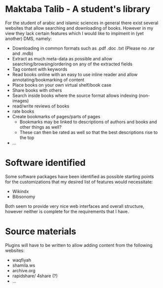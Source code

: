 Maktaba Talib - A student's library
===================================

For the student of arabic and islamic sciences in general there exist several websites that allow searching and downloading of books. However in my view they lack certain features which I would like to implment in (yet another) DMS, namely:
- Downloading in common formats such as .pdf .doc .txt (Please no .rar and .mdb)
- Extract as much meta-data as possible and allow searching/browsing/ordering on any of the extracted fields
- Tag content with keywords
- Read books online with an easy to use inline reader and allow annotating/bookmarking of content
- Place books on your own virtual shelf/book case
- Share books with others
- Search inside books where the source format allows indexing (non-images)
- read/write reviews of books
- rate books
- Create bookmarks of pages/parts of pages
	- Bookmarks may be linked to descriptions of authors and books and other things as well?
	- These can then be rated as well so that the best descriptions rise to the top
- ...

Software identified
===================

Some software packages have been identified as possible starting points for the customizations that my desired list of features would necessitate:
- Wikindx
- Bibsonomy

Both seem to provide very nice web interfaces and overall structure, however neither is complete for the requirements that I have.


Source materials
================

Plugins will have to be written to allow adding content from the following websites:
- waqfiyah
- shamila.ws
- archive.org
- rapidshare/ 4share (?)
- ...

